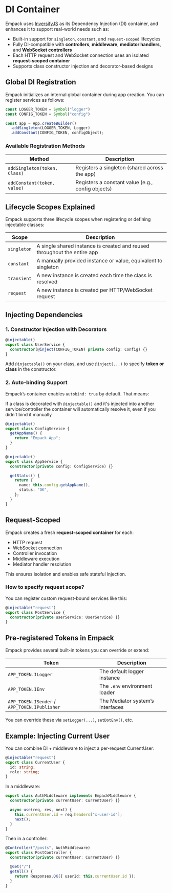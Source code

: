 # DI Container

Empack uses [InversifyJS](https://github.com/inversify/InversifyJS) as its Dependency Injection (DI) container, and enhances it to support real-world needs such as:

* Built-in support for `singleton`, `constant`, and `request-scoped` lifecycles
* Fully DI-compatible with **controllers**, **middleware**, **mediator handlers**, and **WebSocket controllers**
* Each HTTP request and WebSocket connection uses an isolated **request-scoped container**
* Supports class constructor injection and decorator-based designs

## Global DI Registration

Empack initializes an internal global container during app creation. You can register services as follows:

```ts
const LOGGER_TOKEN = Symbol("logger")
const CONFIG_TOKEN = Symbol("config")

const app = App.createBuilder()
  .addSingleton(LOGGER_TOKEN, Logger)
  .addConstant(CONFIG_TOKEN, configObject);
```

### Available Registration Methods

| Method                       | Description                                        |
| ---------------------------- | -------------------------------------------------- |
| `addSingleton(token, Class)` | Registers a singleton (shared across the app)      |
| `addConstant(token, value)`  | Registers a constant value (e.g., config objects)  |

## Lifecycle Scopes Explained

Empack supports three lifecycle scopes when registering or defining injectable classes:

| Scope       | Description                                                                |
| ----------- | -------------------------------------------------------------------------- |
| `singleton` | A single shared instance is created and reused throughout the entire app   |
| `constant`  | A manually provided instance or value, equivalent to singleton             |
| `transient` | A new instance is created each time the class is resolved                  |
| `request`   | A new instance is created per HTTP/WebSocket request                       |



## Injecting Dependencies

### 1. Constructor Injection with Decorators

```ts
@injectable()
export class UserService {
  constructor(@inject(CONFIG_TOKEN) private config: Config) {}
}
```
Add `@injectable()` on your class, and use `@inject(...)` to specify **token or class** in the constructor.

### 2. Auto-binding Support

Empack’s container enables `autobind: true` by default. That means:

If a class is decorated with `@injectable()` and it's injected into another service/controller
the container will automatically resolve it, even if you didn’t bind it manually

```ts
@injectable()
export class ConfigService {
  getAppName() {
    return "Empack App";
  }
}

@injectable()
export class AppService {
  constructor(private config: ConfigService) {}

  getStatus() {
    return {
      name: this.config.getAppName(),
      status: "OK",
    };
  }
}
```

## Request-Scoped

Empack creates a fresh **request-scoped container** for each:

* HTTP request
* WebSocket connection
* Controller invocation
* Middleware execution
* Mediator handler resolution

This ensures isolation and enables safe stateful injection.

### How to specify request scope?

You can register custom request-bound services like this:

```ts
@injectable("request")
export class PostService {
  constructor(private userService: UserService) {}
}
```

## Pre-registered Tokens in Empack

Empack provides several built-in tokens you can override or extend:

| Token                                        | Description                      |
| -------------------------------------------- | -------------------------------- |
| `APP_TOKEN.ILogger`                          | The default logger instance      |
| `APP_TOKEN.IEnv`                             | The `.env` environment loader    |
| `APP_TOKEN.ISender` / `APP_TOKEN.IPublisher` | The Mediator system’s interfaces |

You can override these via `setLogger(...)`, `setDotEnv()`, etc.

## Example: Injecting Current User

You can combine DI + middleware to inject a per-request CurrentUser:

```ts
@injectable("request")
export class CurrentUser {
  id: string;
  role: string;
}
```

In a middleware:

```ts
export class AuthMiddleware implements EmpackMiddleware {
  constructor(private currentUser: CurrentUser) {}

  async use(req, res, next) {
    this.currentUser.id = req.headers["x-user-id"];
    next();
  }
}
```

Then in a controller:

```ts
@Controller("/posts", AuthMiddleware)
export class PostController {
  constructor(private currentUser: CurrentUser) {}

  @Get("/")
  getAll() {
    return Responses.OK({ userId: this.currentUser.id });
  }
}
```

